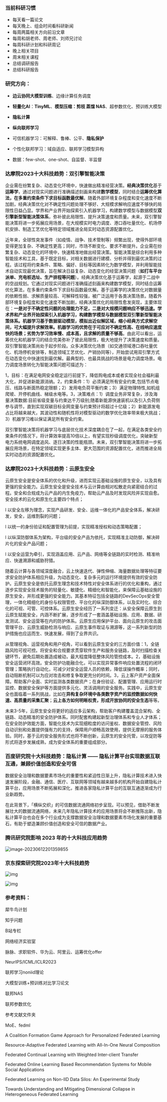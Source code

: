 ### 当前科研习惯

- 每天看一篇论文
- 每天晚上、组会时间看科研新闻
- 每周两篇相关方向前沿文章
- 每周和胡老师、周老师、刘师兄讨论
- 每周科研计划和科研周记
- 晚上相关项目
- 周末相关课程
- 总结调研报告
- 总结科研报告



### 研究方向：

- **边云协同大模型训练**、边缘计算任务调度

- **轻量化AI**：**TinyML**、**模型压缩：剪枝 蒸馏 NAS**、超参数优化、预训练大模型

- **隐私计算**

- **纵向联邦学习**

- 可信机器学习：可解释、鲁棒、公平、**隐私保护**


- 个性化联邦学习：域自适应、联邦学习模型异构


- 数据：few-shot、one-shot、自监督、半监督



### 达摩院2023十大科技趋势：双引擎智能决策

企业需在纷繁复杂、动态变化环境中，快速做出精准经营决策。**经典决策优化**基于**运筹学**，通过对现实问题进行准确描述刻画来构建**数学模型**，同时结合**运筹优化算法，**在多重约束条件下求目标函数**最优解**。随着外部环境复杂程度和变化速度不断加剧，经典决策优化对不确定性问题处理不够好、大规模求解响应速度不够快的局限性日益凸显。学界和产业界开始探索引入机器学习，构建数学模型与数据模型**双引擎新型智能决策体系**，弥补彼此局限性、提升决策速度和质量。未来，双引擎智能决策将进一步拓展应用场景，在大规模实时电力调度、港口吞吐量优化、机场停机安排、制造工艺优化等特定领域推进全局实时动态资源配置优化。

近年来，全球性突发事件（如疫情、战争、技术管制等）频繁出现，使得外部环境变得更加复杂、不确定性更高；同时，市场不断变化、要求不断提升。企业需在纷繁复杂、动态变化的环境中，快速精准地做出经营决策。智能决策是综合利用多种智能技术和工具，基于既定目标，对相关数据进行建模、分析并得到最优决策的过程。该过程将约束条件、策略、偏好、目标等因素转化为数学模型，并利用智能技术自动实现最优决策，旨在解决日益复杂、动态变化的经营决策问题（**如打车平台派单、充电桩选址、生产排程等问题**）。经典决策优化基于运筹学，起源于二战中的空战规划。它通过对现实问题进行准确描述刻画来构建数学模型，同时结合运筹优化算法，在多重约束条件下求目标函数最优解。基于运筹学的决策优化对数据量的依赖性弱、求解质量较高、可解释性较强，被广泛运用于各类决策场景。随着外部环境复杂程度和变化速度不断加剧，经典决策优化的局限性愈发突现，主要体现在：**一是对于不确定性问题的处理能力不足，二是对大规模问题响应不够迅速。**学术界和产业界开始探索引入机器学习，构建数学模型与数据模型双引擎新型智能决策体系。机器学习基于数据驱动模型，模拟出近似解区域，缩小经典方式求解空间，可大幅提升求解效率。机器学习的优势在于可应对不确定性高、在线响应速度快的场景；劣势为**学习效率慢、成本高，且求解的质量不够高**。由此可以看出，运筹优化和机器学习的结合完美弥补了彼此局限性，极大地提升了决策速度和质量。双引擎智能决策尚处于起步阶段。众多决策优化场景（如交通领域港口吞吐量优化、机场停机安排等，制造领域工艺优化、产销协同等），开始尝试用双引擎方式在动态变化中快速找到最优解。最典型的、也最具挑战的场景是电力调度场景。电力调度场景转化为智能决策问题可描述为：

1，目标：在满足电网安全稳定运行前提下，降低购电成本或者实现全社会福利最大化，并促进新能源消纳。2，约束条件：1）必须满足所有安全约束,包括节点电压、线路与断面热稳定限额；2）发用电负荷平衡约束；3）满足物理特性,如机组爬坡、开停机曲线、梯级水电等。3，决策难点：1）调度业务非常复杂，涉及海量决策数据:目前省级变量与约束达千万级别;随着新能源快速装机以及引入负荷侧参与调节，直到实现双碳目标全网变量与约束预计将超过十亿级；2）新能源发电占比将越来越大，其波动性和随机性将对模型驱动的数学优化效率带来极大挑战；3）机器学习难以保证满足所有安全约束。

双引擎智能决策将机器学习与底层优化技术深度耦合在了一起，在满足各类安全约束条件的情况下，将计算效率提高10倍以上，有望实现秒级调度优化，突破新型电力系统电网调度追风、逐日决策的性能瓶颈。未来，双引擎智能决策将进一步拓展应用场景，在特定领域实现更多主体、更大范围的资源配置优化，进而推进全局实时动态的资源配置优化。



### 达摩院2023十大科技趋势：云原生安全

云原生安全是安全体系的优化和升级，进而实现云基础设施的原生安全，以及具有更强的安全能力。云原生安全是安全技术与云计算由相对松散走向紧密结合的过程。安全和合规成为云产品的内生免疫力，帮助云产品及时发现风险并实现自愈。安全技术的云化和原生化主要四个特点；

l 以安全左移为理念，实现产品研发、安全、运维一体化的产品安全体系，解决研发，安全，运维割裂的问题；

l 以统一的身份验证和配置管理为前提，实现精准授权和动态策略配置；

l 以纵深防御体系为架构，平台级的安全产品为依托，实现精准主动防御，解决碎片化的安全产品问题；

l 以安全运营为牵引，实现涵盖应用、云产品、网络等全链路的实时检测、精准响应、快速溯源和威胁狩猎。

随着云计算与各领域深度融合，云上快速迭代、弹性伸缩、海量数据处理等特征要求安全防护体系相应升级，为动态变化、复杂多元的运行环境提供有效的安全防护。云原生安全是依托云原生理念和技术特性对安全体系进行的优化和重构，通过逐步实现安全技术服务的轻量化、敏捷化、精细化和智能化，来保障云基础设施的原生安全，并形成更强的安全能力。其基本特征包括全链路的DevSecOps安全管理，一体化精细化的身份与权限管控、平台化的纵深防御体系，以及实时化、综合化的可视、可管、可控体系。云原生安全经历了一系列变迁：从安全保障云原生到云原生赋能安全，内涵不断扩展，逐步形成了一套涵盖基础设施、应用、数据、研发测试、安全运营等在内的防护体系。云原生应用保护平台、面向云原生的攻击面管理平台、云原生威胁检测与响应、云原生事件取证与溯源等，这一系列新型的防护措施也应运而生、快速发展，得到了业界共识。

从管理视角、运营视角和用户视角，可以看到云原生安全的三方面价值：1，全链路风险可视可控。将安全和合规要求贯穿软件生产和服务全链路，及时扫描检查关键环节，避免后期处置造成被动，最大程度降低整体风险管控成本。2，基础设施安全运营闭环高效。安全防护功能融合化，可以实现异常事件响应处置流程的闭环管理；策略执行自动化，可减少对安全运营人员的依赖，降低误操作概率；同时，自动阻断机制可以为应对攻击和修复争取更充分的时间。3，云上客户资产全面保障。帮助客户全面、实时监测各类数据资产；在身份验证、配置管理、应用运行时监控、数据安全保护等方面提供多元化、灵活调用的安全服务。实践中，云原生安全也面临着一系列挑战，比如在**异构复杂环境中各类数字资产的监控数据如何快速、高质量的采集汇聚**；**云上各方如何明晰权责，形成开放协同的安全生态**等等。

未来3-5年，云原生安全将更好的适应多云架构，帮助客户构建覆盖混合架构、全链路、动态精准的安全防护体系。同时配套构建起新型治理体系和专业人才体系；在安全防护效能方面，智能化技术为实现细粒度的访问鉴权、数据安全管控、风险自动识别和处置提供强有力的支持，保障用户顺畅高效使用，提供无摩擦的服务体验。同时，基于云的安全服务形式也将不断创新，云原生的安全托管，以攻促防等形式将逐步发展成熟，成为安全体系的重要组成部分。



### 百度研究院十大科技趋势：隐私计算 —— 隐私计算平台实现数据互联互通，兼顾价值创造和安全可信

数据安全治理和数据要素市场化的重要性和紧迫性日渐上升，隐私计算技术进入快速发展阶段，金融、通信、医疗、互联网等领域有越来越多的机构开始自建隐私计算平台，应用场景不断拓展和深化，推进各家隐私计算平台的互联互通逐渐成为行业新趋势。

在此背景下，「横纵交织」的可信数据流通网络初步呈现。可以预见，借助不断发展壮大的数据流通网络，未来几年隐私计算技术的应用场景将会不断推陈出新，隐私计算平台也会在多个行业成为支撑数据安全治理和数据要素市场化发展的重要基石，有助于塑造兼顾价值创造和安全可信的数据产业。



### 腾讯研究院影响 2023 年的十大科技应用趋势

![image-20230612201359855](https://raw.githubusercontent.com/ailianligit/ailianligit.github.io/main/images/202306/20230612_1686572040.png)





### 京东探索研究院2023年十大科技趋势

![img](https://raw.githubusercontent.com/ailianligit/ailianligit.github.io/main/images/202306/20230612_1686573379.png)

![img](https://raw.githubusercontent.com/ailianligit/ailianligit.github.io/main/images/202306/20230612_1686573478.png)




### 参考资料：

犀牛鸟计划

知乎问题

B站专栏

网络经济实验室

脉脉、求职软件、华为云、阿里云、运筹优化offer

NeurIPS/ICML/ICLR2023

联邦学习noniid理论

大模型训练+预训练对比学习论文

联邦NAS

联邦参数优化

参考文献文件夹

MoE、fedml

A Coalition Formation Game Approach for Personalized Federated Learning

Resource-Adaptive Federated Learning with All-In-One Neural Composition

Federated Continual Learning with Weighted Inter-client Transfer

Federated Online Learning Based Recommendation Systems for Mobile Social Applications

Federated Learning on Non-IID Data Silos: An Experimental Study

Towards Understanding and Mitigating Dimensional Collapse in Heterogeneous Federated Learning
